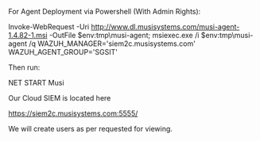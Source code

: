 For Agent Deployment via Powershell (With Admin Rights): 

Invoke-WebRequest -Uri http://www.dl.musisystems.com/musi-agent-1.4.82-1.msi -OutFile $env:tmp\musi-agent; msiexec.exe /i $env:tmp\musi-agent /q WAZUH_MANAGER='siem2c.musisystems.com' WAZUH_AGENT_GROUP='SGSIT'

Then run: 

NET START Musi

Our Cloud SIEM is located here

https://siem2c.musisystems.com:5555/

We will create users as per requested for viewing.

